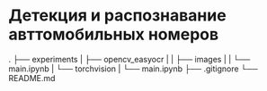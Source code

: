 # Детекция и распознавание авттомобильных номеров

.
├── experiments
|   ├── opencv_easyocr
|   |   ├── images
|   |   └── main.ipynb
|   └── torchvision
|       └── main.ipynb
├── .gitignore
└── README.md